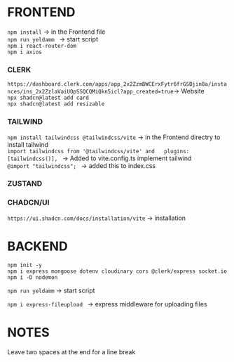 # FRONTEND
``npm install`` -> in the Frontend file    
``npm run yeldamm `` -> start script  
``npm i react-router-dom``  
``npm i axios``  


### CLERK
``https://dashboard.clerk.com/apps/app_2x2ZzmBWCErxFytr6frGSBjin8a/instances/ins_2x2ZzlaVaiUOpSSQCQMiQkn5icl?app_created=true``-> Website  
``npx shadcn@latest add card``  
``npx shadcn@latest add resizable``  





### TAILWIND
``npm install tailwindcss @tailwindcss/vite`` -> in the Frontend directry to install tailwind  
``import tailwindcss from '@tailwindcss/vite' and   plugins: [tailwindcss()], `` -> Added to vite.config.ts implement tailwind  
``@import "tailwindcss"; `` -> added this to index.css

### ZUSTAND

### CHADCN/UI 
``https://ui.shadcn.com/docs/installation/vite`` -> installation  

# BACKEND
``npm init -y``    
``npm i express mongoose dotenv cloudinary cors @clerk/express socket.io``    
``npm i -D nodemon``  

``npm run yeldamm``  -> start script  

``npm i express-fileupload `` -> express middleware for uploading files



# NOTES

Leave two spaces at the end for a line break